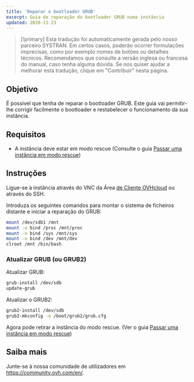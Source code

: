 ```yaml
---
title: 'Reparar o bootloader GRUB'
excerpt: Guia de reparação do bootloader GRUB numa instância
updated: 2020-11-23
---
```


> [!primary]
> Esta tradução foi automaticamente gerada pelo nosso parceiro SYSTRAN. Em certos casos, poderão ocorrer formulações imprecisas, como por exemplo nomes de botões ou detalhes técnicos. Recomendamos que consulte a versão inglesa ou francesa do manual, caso tenha alguma dúvida. Se nos quiser ajudar a melhorar esta tradução, clique em "Contribuir" nesta página.
>


## Objetivo

É possível que tenha de reparar o bootloader GRUB. Este guia vai permitir-lhe corrigir facilmente o bootloader e restabelecer o funcionamento da sua instância.

## Requisitos

- A instância deve estar em modo rescue (Consulte o guia [Passar uma instância em modo rescue](/pages/public_cloud/compute/put_an_instance_in_rescue_mode))

## Instruções

Ligue-se à instância através do VNC da Área [de Cliente OVHcloud](https://www.ovh.com/auth/?action=gotomanager&from=https://www.ovh.pt/&ovhSubsidiary=pt) ou através do SSH.

Introduza os seguintes comandos para montar o sistema de ficheiros distante e iniciar a reparação do GRUB:

```sh
mount /dev/sdb1 /mnt
mount -o bind /proc /mnt/proc
mount -o bind /sys /mnt/sys
mount -o bind /dev /mnt/dev
clroot /mnt /bin/bash
```

### Atualizar GRUB (ou GRUB2)

Atualizar GRUB:

```sh
grub-install /dev/sdb
update-grub
```

Atualizar o GRUB2:

```sh
grub2-install /dev/sdb
grub2-mkconfig -o /boot/grub2/grub.cfg
```

Agora pode retirar a instância do modo rescue. (Ver o guia [Passar uma instância em modo rescue](/pages/public_cloud/compute/put_an_instance_in_rescue_mode))

## Saiba mais

Junte-se à nossa comunidade de utilizadores em <https://community.ovh.com/en/>.